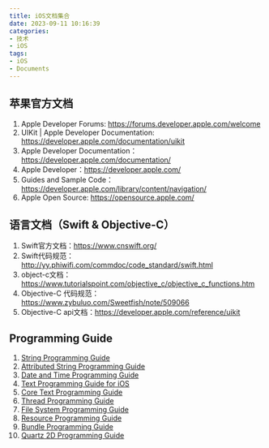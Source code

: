 ```yaml
---
title: iOS文档集合
date: 2023-09-11 10:16:39
categories:
- 技术
- iOS
tags:
- iOS
- Documents
---
```



## 苹果官方文档

1. Apple Developer Forums: https://forums.developer.apple.com/welcome
2. UIKit | Apple Developer Documentation: https://developer.apple.com/documentation/uikit
3. Apple Developer Documentation：https://developer.apple.com/documentation/
4. Apple Developer：https://developer.apple.com/
5. Guides and Sample Code： https://developer.apple.com/library/content/navigation/
6. Apple Open Source: https://opensource.apple.com/

## 语言文档（Swift & Objective-C）
1. Swift官方文档：https://www.cnswift.org/
2. Swift代码规范： http://yy.phiwifi.com/commdoc/code_standard/swift.html
3. object-c文档：https://www.tutorialspoint.com/objective_c/objective_c_functions.htm
4. Objective-C 代码规范：https://www.zybuluo.com/Sweetfish/note/509066
5. Objective-C api文档：https://developer.apple.com/reference/uikit

## Programming Guide

1. [String Programming Guide](https://developer.apple.com/library/archive/documentation/Cocoa/Conceptual/Strings/introStrings.html#//apple_ref/doc/uid/10000035-SW1)
2. [Attributed String Programming Guide](https://developer.apple.com/library/archive/documentation/Cocoa/Conceptual/AttributedStrings/AttributedStrings.html#//apple_ref/doc/uid/10000036i)
3. [Date and Time Programming Guide](https://developer.apple.com/library/archive/documentation/Cocoa/Conceptual/DatesAndTimes/DatesAndTimes.html)
4. [Text Programming Guide for iOS](https://developer.apple.com/library/archive/documentation/StringsTextFonts/Conceptual/TextAndWebiPhoneOS/Introduction/Introduction.html#//apple_ref/doc/uid/TP40009542-CH1-SW1)
5. [Core Text Programming Guide](https://developer.apple.com/library/archive/documentation/StringsTextFonts/Conceptual/CoreText_Programming/Introduction/Introduction.html#//apple_ref/doc/uid/TP40005533)
6. [Thread Programming Guide](https://developer.apple.com/library/archive/documentation/Cocoa/Conceptual/Multithreading/RunLoopManagement/RunLoopManagement.html)
7. [File System Programming Guide](https://developer.apple.com/library/archive/documentation/FileManagement/Conceptual/FileSystemProgrammingGuide/Introduction/Introduction.html#//apple_ref/doc/uid/TP40010672-CH1-SW1)
8. [Resource Programming Guide](https://developer.apple.com/library/archive/documentation/Cocoa/Conceptual/LoadingResources/Introduction/Introduction.html#//apple_ref/doc/uid/10000051i)
9. [Bundle Programming Guide](https://developer.apple.com/library/archive/documentation/CoreFoundation/Conceptual/CFBundles/Introduction/Introduction.html#//apple_ref/doc/uid/10000123i)
10. [Quartz 2D Programming Guide](https://developer.apple.com/library/archive/documentation/GraphicsImaging/Conceptual/drawingwithquartz2d/Introduction/Introduction.html?changes=latest_major&language=objc#//apple_ref/doc/uid/TP30001066)